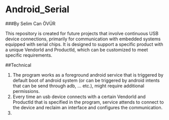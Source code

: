 # Android_Serial
###By Selim Can ÖVÜR


This repository is created for future projects that involve continuous USB device connections, primarily for communication with embedded systems equipped with serial chips. It is designed to support a specific product with a unique VendorId and ProductId, which can be customized to meet specific requirements.

##Technical
1) The program works as a foreground android service that is triggered by default boot of android system (or can be triggered by android intents that can be send through adb, ... etc.), might require additional permissions.
2) Every time an usb device connects with a certain VendorId and ProductId that is specified in the program, service attends to connect to the device and reclaim an interface and configures the communication.
3) 
